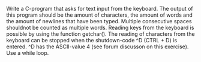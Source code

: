 Write a C-program that asks for text input from the keyboard. The output of this program should be the amount of characters, the amount of words and the amount of newlines that have been typed. Multiple consecutive spaces shouldnot be counted as multiple words. Reading keys from the keyboard is possible by using the function getchar(). The reading of characters from the keyboard can be stopped when the shutdown-code ^D (CTRL + D) is entered. ^D has the ASCII-value 4 (see forum discusson on this exercise). Use a while loop.